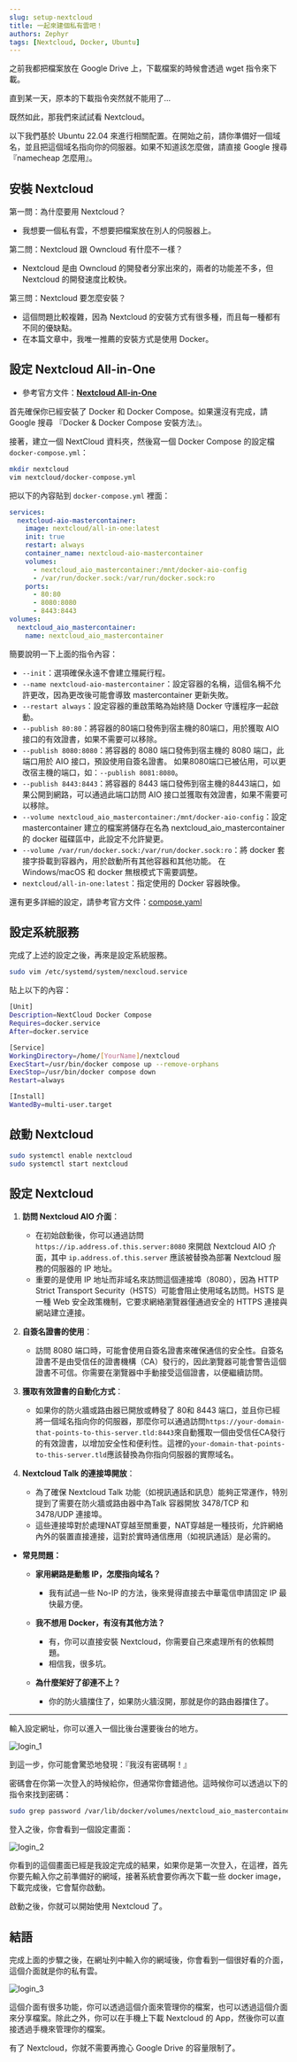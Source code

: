 ```yaml
---
slug: setup-nextcloud
title: 一起來建個私有雲吧！
authors: Zephyr
tags: [Nextcloud, Docker, Ubuntu]
---
```


之前我都把檔案放在 Google Drive 上，下載檔案的時候會透過 wget 指令來下載。

直到某一天，原本的下載指令突然就不能用了...

<!--truncate-->

既然如此，那我們來試試看 Nextcloud。

以下我們基於 Ubuntu 22.04 來進行相關配置。在開始之前，請你準備好一個域名，並且把這個域名指向你的伺服器。如果不知道該怎麼做，請直接 Google 搜尋『namecheap 怎麼用』。

## 安裝 Nextcloud

第一問：為什麼要用 Nextcloud？

- 我想要一個私有雲，不想要把檔案放在別人的伺服器上。

第二問：Nextcloud 跟 Owncloud 有什麼不一樣？

- Nextcloud 是由 Owncloud 的開發者分家出來的，兩者的功能差不多，但 Nextcloud 的開發速度比較快。

第三問：Nextcloud 要怎麼安裝？

- 這個問題比較複雜，因為 Nextcloud 的安裝方式有很多種，而且每一種都有不同的優缺點。
- 在本篇文章中，我唯一推薦的安裝方式是使用 Docker。

## 設定 Nextcloud All-in-One

- 參考官方文件：[**Nextcloud All-in-One**](https://github.com/nextcloud/all-in-one)

首先確保你已經安裝了 Docker 和 Docker Compose。如果還沒有完成，請 Google 搜尋 『Docker & Docker Compose 安裝方法』。

接著，建立一個 NextCloud 資料夾，然後寫一個 Docker Compose 的設定檔 `docker-compose.yml`：

```bash
mkdir nextcloud
vim nextcloud/docker-compose.yml
```

把以下的內容貼到 `docker-compose.yml` 裡面：

```yaml
services:
  nextcloud-aio-mastercontainer:
    image: nextcloud/all-in-one:latest
    init: true
    restart: always
    container_name: nextcloud-aio-mastercontainer
    volumes:
      - nextcloud_aio_mastercontainer:/mnt/docker-aio-config
      - /var/run/docker.sock:/var/run/docker.sock:ro
    ports:
      - 80:80
      - 8080:8080
      - 8443:8443
volumes:
  nextcloud_aio_mastercontainer:
    name: nextcloud_aio_mastercontainer
```

簡要說明一下上面的指令內容：

- `--init`：選項確保永遠不會建立殭屍行程。
- `--name nextcloud-aio-mastercontainer`：設定容器的名稱，這個名稱不允許更改，因為更改後可能會導致 mastercontainer 更新失敗。
- `--restart always`：設定容器的重啟策略為始終隨 Docker 守護程序一起啟動。
- `--publish 80:80`：將容器的80端口發佈到宿主機的80端口，用於獲取 AIO 接口的有效證書，如果不需要可以移除。
- `--publish 8080:8080`：將容器的 8080 端口發佈到宿主機的 8080 端口，此端口用於 AIO 接口，預設使用自簽名證書。 如果8080端口已被佔用，可以更改宿主機的端口，如：`--publish 8081:8080`。
- `--publish 8443:8443`：將容器的 8443 端口發佈到宿主機的8443端口，如果公開到網路，可以通過此端口訪問 AIO 接口並獲取有效證書，如果不需要可以移除。
- `--volume nextcloud_aio_mastercontainer:/mnt/docker-aio-config`：設定 mastercontainer 建立的檔案將儲存在名為 nextcloud_aio_mastercontainer 的 docker 磁碟區中，此設定不允許變更。
- `--volume /var/run/docker.sock:/var/run/docker.sock:ro`：將 docker 套接字掛載到容器內，用於啟動所有其他容器和其他功能。 在 Windows/macOS 和 docker 無根模式下需要調整。
- `nextcloud/all-in-one:latest`：指定使用的 Docker 容器映像。

還有更多詳細的設定，請參考官方文件：[compose.yaml](https://github.com/nextcloud/all-in-one/blob/main/compose.yaml)

## 設定系統服務

完成了上述的設定之後，再來是設定系統服務。

```bash
sudo vim /etc/systemd/system/nexcloud.service
```

貼上以下的內容：

```bash
[Unit]
Description=NextCloud Docker Compose
Requires=docker.service
After=docker.service

[Service]
WorkingDirectory=/home/[YourName]/nextcloud
ExecStart=/usr/bin/docker compose up --remove-orphans
ExecStop=/usr/bin/docker compose down
Restart=always

[Install]
WantedBy=multi-user.target
```

## 啟動 Nextcloud

```bash
sudo systemctl enable nextcloud
sudo systemctl start nextcloud
```

## 設定 Nextcloud

1. **訪問 Nextcloud AIO 介面**：
   - 在初始啟動後，你可以通過訪問 `https://ip.address.of.this.server:8080` 來開啟 Nextcloud AIO 介面，其中 `ip.address.of.this.server` 應該被替換為部署 Nextcloud 服務的伺服器的 IP 地址。
   - 重要的是使用 IP 地址而非域名來訪問這個連接埠（8080），因為 HTTP Strict Transport Security（HSTS）可能會阻止使用域名訪問。HSTS 是一種 Web 安全政策機制，它要求網絡瀏覽器僅通過安全的 HTTPS 連接與網站建立連接。

2. **自簽名證書的使用**：
   - 訪問 8080 端口時，可能會使用自簽名證書來確保通信的安全性。自簽名證書不是由受信任的證書機構（CA）發行的，因此瀏覽器可能會警告這個證書不可信。你需要在瀏覽器中手動接受這個證書，以便繼續訪問。

3. **獲取有效證書的自動化方式**：
   - 如果你的防火牆或路由器已開放或轉發了 80和 8443 端口，並且你已經將一個域名指向你的伺服器，那麼你可以通過訪問`https://your-domain-that-points-to-this-server.tld:8443`來自動獲取一個由受信任CA發行的有效證書，以增加安全性和便利性。這裡的`your-domain-that-points-to-this-server.tld`應該替換為你指向伺服器的實際域名。

4. **Nextcloud Talk 的連接埠開放**：
   - 為了確保 Nextcloud Talk 功能（如視訊通話和訊息）能夠正常運作，特別提到了需要在防火牆或路由器中為Talk 容器開放 3478/TCP 和 3478/UDP 連接埠。
   - 這些連接埠對於處理NAT穿越至關重要，NAT穿越是一種技術，允許網絡內外的裝置直接連接，這對於實時通信應用（如視訊通話）是必需的。

- **常見問題：**

    - **家用網路是動態 IP，怎麼指向域名？**

        - 我有試過一些 No-IP 的方法，後來覺得直接去中華電信申請固定 IP 最快最方便。

    - **我不想用 Docker，有沒有其他方法？**

        - 有，你可以直接安裝 Nextcloud，你需要自己來處理所有的依賴問題。
        - 相信我，很多坑。

    - **為什麼架好了卻連不上？**

        - 你的防火牆擋住了，如果防火牆沒開，那就是你的路由器擋住了。


---

輸入設定網址，你可以進入一個比後台還要後台的地方。

![login_1](./resource/login_1.jpg)

到這一步，你可能會驚恐地發現：『我沒有密碼啊！』

密碼會在你第一次登入的時候給你，但通常你會錯過他。這時候你可以透過以下的指令來找到密碼：

```bash
sudo grep password /var/lib/docker/volumes/nextcloud_aio_mastercontainer/_data/data/configuration.json
```

登入之後，你會看到一個設定畫面：

![login_2](./resource/login_2.jpg)

你看到的這個畫面已經是我設定完成的結果，如果你是第一次登入，在這裡，首先你要先輸入你之前準備好的網域，接著系統會要你再次下載一些 docker image，下載完成後，它會幫你啟動。

啟動之後，你就可以開始使用 Nextcloud 了。

## 結語

完成上面的步驟之後，在網址列中輸入你的網域後，你會看到一個很好看的介面，這個介面就是你的私有雲。

![login_3](./resource/login_3.jpg)

這個介面有很多功能，你可以透過這個介面來管理你的檔案，也可以透過這個介面來分享檔案。除此之外，你可以在手機上下載 Nextcloud 的 App，然後你可以直接透過手機來管理你的檔案。

有了 Nextcloud，你就不需要再擔心 Google Drive 的容量限制了。
